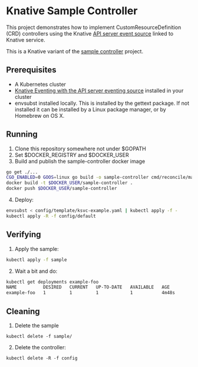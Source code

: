 # Knative Sample Controller

This project demonstrates how to implement CustomResourceDefinition (CRD) controllers using the
Knative [API server event source](https://github.com/knative/eventing) linked to Knative service.

This is a Knative variant of the [sample controller](https://github.com/kubernetes/sample-controller) project.

## Prerequisites

- A Kubernetes cluster
- [Knative Eventing with the API server eventing source](https://github.com/knative/eventing/tree/079f278353e664162f162f9ec84cac709e2daa03) installed in your cluster
- envsubst installed locally. This is installed by the gettext package. If not installed it can be installed by a Linux package manager, or by Homebrew on OS X.

## Running

1. Clone this repository somewhere not under $GOPATH
1. Set $DOCKER_REGISTRY and $DOCKER_USER
1. Build and publish the sample-controller docker image

```sh
go get ./...
CGO_ENABLED=0 GOOS=linux go build -o sample-controller cmd/reconcile/main.go
docker build -t $DOCKER_USER/sample-controller .
docker push $DOCKER_USER/sample-controller
```

4. Deploy:

```sh
envsubst < config/template/ksvc-example.yaml | kubectl apply -f -
kubectl apply -R -f config/default
```

## Verifying

1. Apply the sample:
```sh
kubectl apply -f sample
```

2. Wait a bit and do:
```sh
kubectl get deployments example-foo
NAME          DESIRED   CURRENT   UP-TO-DATE   AVAILABLE   AGE
example-foo   1         1         1            1           4m48s
```

## Cleaning

1. Delete the sample

```shell
kubectl delete -f sample/
```

2. Delete the controller:

```she
kubectl delete -R -f config
```
